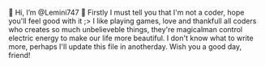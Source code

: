  👋 Hi, I’m @Lemini747
 👀 Firstly I must tell you that I'm not a coder, hope you'll feel good with it ;>
I like playing games, love and thankfull all coders who creates so much unbelieveble things, they're magicalman control electric energy to make our life more beautiful. I don't know what to write more, perhaps I'll update this file in anotherday. Wish you a good day, friend!

<!---
Lemini747/Lemini747 is a ✨ special ✨ repository because its `README.md` (this file) appears on your GitHub profile.
You can click the Preview link to take a look at your changes.
--->
